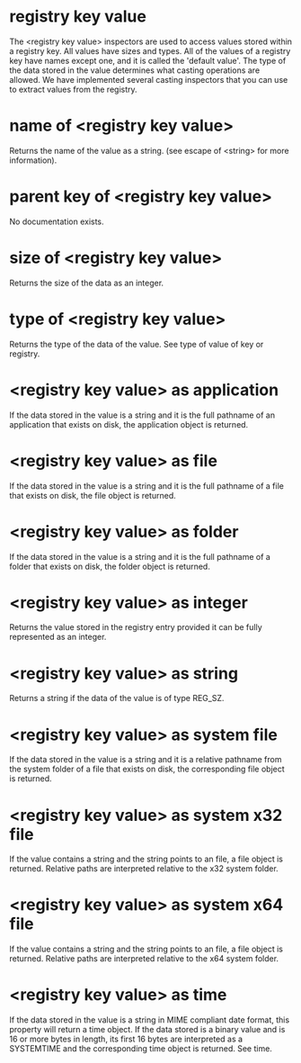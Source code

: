 # registry key value

The &lt;registry key value&gt; inspectors are used to access values stored within a registry key. All values have sizes and types. All of the values of a registry key have names except one, and it is called the &#39;default value&#39;. The type of the data stored in the value determines what casting operations are allowed. We have implemented several casting inspectors that you can use to extract values from the registry.

# name of &lt;registry key value&gt;

Returns the name of the value as a string. (see escape of &lt;string&gt; for more information).

# parent key of &lt;registry key value&gt;

No documentation exists.

# size of &lt;registry key value&gt;

Returns the size of the data as an integer.

# type of &lt;registry key value&gt;

Returns the type of the data of the value. See type of value of key or registry.

# &lt;registry key value&gt; as application

If the data stored in the value is a string and it is the full pathname of an application that exists on disk, the application object is returned.

# &lt;registry key value&gt; as file

If the data stored in the value is a string and it is the full pathname of a file that exists on disk, the file object is returned.

# &lt;registry key value&gt; as folder

If the data stored in the value is a string and it is the full pathname of a folder that exists on disk, the folder object is returned.

# &lt;registry key value&gt; as integer

Returns the value stored in the registry entry provided it can be fully represented as an integer.

# &lt;registry key value&gt; as string

Returns a string if the data of the value is of type REG_SZ.

# &lt;registry key value&gt; as system file

If the data stored in the value is a string and it is a relative pathname from the system folder of a file that exists on disk, the corresponding file object is returned.

# &lt;registry key value&gt; as system x32 file

If the value contains a string and the string points to an file, a file object is returned. Relative paths are interpreted relative to the x32 system folder.

# &lt;registry key value&gt; as system x64 file

If the value contains a string and the string points to an file, a file object is returned. Relative paths are interpreted relative to the x64 system folder.

# &lt;registry key value&gt; as time

If the data stored in the value is a string in MIME compliant date format, this property will return a time object. If the data stored is a binary value and is 16 or more bytes in length, its first 16 bytes are interpreted as a SYSTEMTIME and the corresponding time object is returned. See time.
